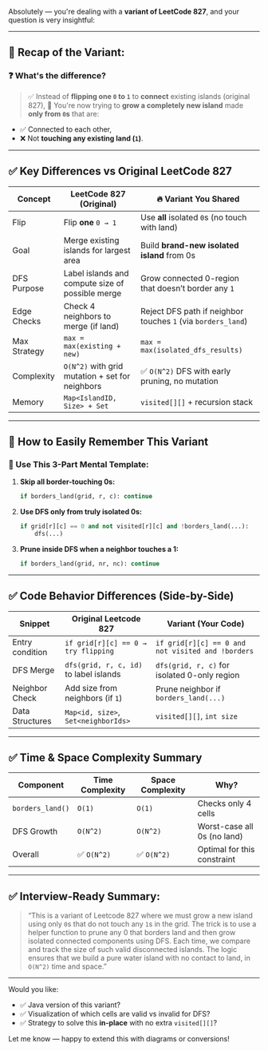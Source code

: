 Absolutely — you're dealing with a **variant of LeetCode 827**, and your question is very insightful:

---

## 🔁 Recap of the Variant:

### ❓ What's the difference?

> ✅ Instead of **flipping one `0` to `1`** to **connect** existing islands (original 827),
> 🔄 You're now trying to **grow a completely new island** made **only from `0`s** that are:

* ✅ Connected to each other,
* ❌ Not **touching any existing land (`1`)**.

---

## ✅ Key Differences vs Original LeetCode 827

| Concept      | LeetCode 827 (Original)                          | 🔥 Variant You Shared                                        |
| ------------ | ------------------------------------------------ | ------------------------------------------------------------ |
| Flip         | Flip **one** `0 → 1`                             | Use **all** isolated `0`s (no touch with land)               |
| Goal         | Merge existing islands for largest area          | Build **brand-new isolated island** from 0s                  |
| DFS Purpose  | Label islands and compute size of possible merge | Grow connected 0-region that doesn’t border any `1`          |
| Edge Checks  | Check 4 neighbors to merge (if land)             | Reject DFS path if neighbor touches `1` (via `borders_land`) |
| Max Strategy | `max = max(existing + new)`                      | `max = max(isolated_dfs_results)`                            |
| Complexity   | `O(N^2)` with grid mutation + set for neighbors  | ✅ `O(N^2)` DFS with early pruning, no mutation               |
| Memory       | `Map<IslandID, Size> + Set`                      | `visited[][]` + recursion stack                              |

---

## 🧠 How to Easily Remember This Variant

### 📌 Use This 3-Part Mental Template:

1. **Skip all border-touching 0s:**

   ```python
   if borders_land(grid, r, c): continue
   ```

2. **Use DFS only from truly isolated 0s:**

   ```python
   if grid[r][c] == 0 and not visited[r][c] and !borders_land(...):
       dfs(...)
   ```

3. **Prune inside DFS when a neighbor touches a 1:**

   ```python
   if borders_land(grid, nr, nc): continue
   ```

---

## ✅ Code Behavior Differences (Side-by-Side)

| Snippet         | Original Leetcode 827                  | Variant (Your Code)                               |
| --------------- | -------------------------------------- | ------------------------------------------------- |
| Entry condition | `if grid[r][c] == 0 → try flipping`    | `if grid[r][c] == 0 and not visited and !borders` |
| DFS Merge       | `dfs(grid, r, c, id)` to label islands | `dfs(grid, r, c)` for isolated 0-only region      |
| Neighbor Check  | Add size from neighbors (if `1`)       | Prune neighbor if `borders_land(...)`             |
| Data Structures | `Map<id, size>`, `Set<neighborIds>`    | `visited[][]`, `int size`                         |

---

## ✅ Time & Space Complexity Summary

| Component        | Time Complexity | Space Complexity | Why?                        |
| ---------------- | --------------- | ---------------- | --------------------------- |
| `borders_land()` | `O(1)`          | `O(1)`           | Checks only 4 cells         |
| DFS Growth       | `O(N^2)`        | `O(N^2)`         | Worst-case all 0s (no land) |
| Overall          | ✅ `O(N^2)`      | ✅ `O(N^2)`       | Optimal for this constraint |

---

## ✅ Interview-Ready Summary:

> “This is a variant of Leetcode 827 where we must grow a new island using only `0`s that do not touch any `1`s in the grid. The trick is to use a helper function to prune any 0 that borders land and then grow isolated connected components using DFS. Each time, we compare and track the size of such valid disconnected islands. The logic ensures that we build a pure water island with no contact to land, in `O(N^2)` time and space.”

---

Would you like:

* ✅ Java version of this variant?
* ✅ Visualization of which cells are valid vs invalid for DFS?
* ✅ Strategy to solve this **in-place** with no extra `visited[][]`?

Let me know — happy to extend this with diagrams or conversions!
